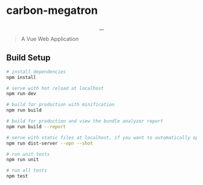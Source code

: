 # carbon-megatron

<p align="center">
   <a href="https://github.com/carbon-design/carbon-megatron">
    <img src="https://img.shields.io/github/issues/carbon-design/carbon-megatron.svg" alt="">
  </a>
  <a href="https://github.com/carbon-design/carbon-megatron">
    <img src="https://img.shields.io/github/forks/carbon-design/carbon-megatron.svg" alt="">
  </a>
  <a href="https://github.com/carbon-design/carbon-megatron">
    <img src="https://img.shields.io/github/stars/carbon-design/carbon-megatron.svg" alt="">
  </a>
  <a href="https://github.com/carbon-design/carbon-megatron">
    <img src="https://img.shields.io/badge/license-MIT-blue.svg" alt="">
  </a>
</p>

> A Vue Web Application

## Build Setup

``` bash
# install dependencies
npm install

# serve with hot reload at localhost
npm run dev

# build for production with minification
npm run build

# build for production and view the bundle analyzer report
npm run build --report

# serve with static files at localhost, if you want to automatically open the browser or generate screenshots, adds the [--opn] or [--shot] parameter for the current command line
npm run dist-server --opn --shot

# run unit tests
npm run unit

# run all tests
npm test
```
